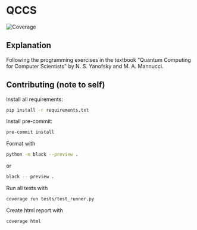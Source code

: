 # QCCS

![Coverage](https://img.shields.io/endpoint?url=https://raw.githubusercontent.com/wiki/TheCatSaber/QCCS/python-coverage-comment-action-badge.json)

## Explanation

Following the programming exercises in the textbook
"Quantum Computing for Computer Scientists" by N. S.
Yanofsky and M. A. Mannucci.

## Contributing (note to self)

Install all requirements:

``` sh
pip install -r requirements.txt
```

Install pre-commit:

``` sh
pre-commit install
```

Format with

``` sh
python -m black --preview .
```

or

``` sh
black -- preview .
```

Run all tests with

``` sh
coverage run tests/test_runner.py
```

Create html report with

``` sh
coverage html
```

